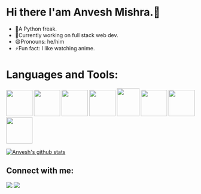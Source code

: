 <!--
**Anv3sh/Anv3sh** is a ✨ _special_ ✨ repository because its `README.md` (this file) appears on your GitHub profile.

Here are some ideas to get you started:

- 🔭 I’m currently working on ...
- 🌱 I’m currently learning ...
- 👯 I’m looking to collaborate on ...
- 🤔 I’m looking for help with ...
- 💬 Ask me about ...
- 📫 How to reach me: ...
- 😄 Pronouns: ...
- ⚡ Fun fact: ...
-->
# Hi there I'am Anvesh Mishra.👋
* 🔭A Python freak.
* 🌱Currently working on full stack web dev.
* 😄Pronouns: he/him
* ⚡Fun fact: I like watching anime.
    
    
# Languages and Tools:
<img src="https://user-images.githubusercontent.com/51405870/121836225-af49d180-ccf0-11eb-9e6b-6153f4297d79.png" width="70">  <img src="https://user-images.githubusercontent.com/51405870/121838604-dd7de000-ccf5-11eb-97e1-0dcc79d8bf3b.png" width="70">  <img src="https://user-images.githubusercontent.com/51405870/121838636-ebcbfc00-ccf5-11eb-8a5b-74b5e54e7e56.png" width="70">  <img src="https://user-images.githubusercontent.com/51405870/121838475-8d9f1900-ccf5-11eb-9d3f-187c0f1638e6.png" width="70">  <img src="https://user-images.githubusercontent.com/51405870/121838498-9d1e6200-ccf5-11eb-84c6-8fccfe40196f.png" width="60" height="75">  <img src="https://user-images.githubusercontent.com/51405870/121836309-ce486380-ccf0-11eb-8b8e-4ea091501dad.png" width="70">  <img src="https://user-images.githubusercontent.com/51405870/121836316-d2748100-ccf0-11eb-8ba0-3f73f5c6832e.png" width="70"><img src="https://user-images.githubusercontent.com/51405870/123581510-afba9000-d7f9-11eb-9918-6ad68025007b.png" width="70">

[![Anvesh's github stats](https://github-readme-stats.vercel.app/api?username=Anv3sh)](https://github.com/Anv3sh/github-readme-stats)

## Connect with me:
[<img src="https://user-images.githubusercontent.com/51405870/124400948-e20d4580-dd43-11eb-9004-25c2c3190a6b.png">](https://www.linkedin.com/in/anvesh-mishra-8020b416a/)
[<img src="https://user-images.githubusercontent.com/51405870/124400957-f5b8ac00-dd43-11eb-87e8-2e9ca1e3a43d.png">](https://www.instagram.com/anv3shhh)


